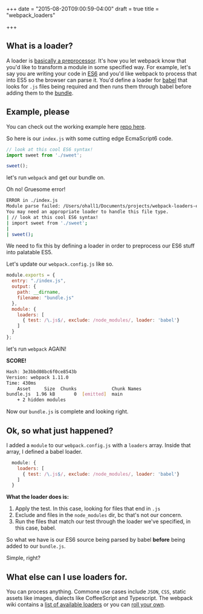 +++
date = "2015-08-20T09:00:59-04:00"
draft = true
title = "webpack_loaders"

+++

## What is a loader?

A loader is [basically a preprocessor](http://webpack.github.io/docs/loaders.html). It's how you let webpack know that you'd like to transform a module in some specified way. For example, let's say you are writing your code in [ES6](https://hacks.mozilla.org/category/es6-in-depth/) and you'd like webpack to process that into ES5 so the browser can parse it.  You'd define a loader for [babel](https://babeljs.io/) that looks for `.js` files being required and then runs them through babel before adding them to the [bundle](https://github.com/webpack/webpack/tree/master/examples/commonjs#jsoutputjs).

## Example, please
You can check out the working example here [repo here](https://github.com/ohall/webpack-loaders-example).

So here is our `index.js` with some cutting edge EcmaScript6 code.

```js
// look at this cool ES6 syntax!
import sweet from './sweet';

sweet();
```

let's run `webpack` and get our bundle on.

Oh no! Gruesome error!

```sh
ERROR in ./index.js
Module parse failed: /Users/ohall1/Documents/projects/webpack-loaders-example/index.js Line 2: Unexpected reserved word
You may need an appropriate loader to handle this file type.
| // look at this cool ES6 syntax!
| import sweet from './sweet';
| 
| sweet();
```

We need to fix this by defining a loader in order to preprocess our ES6 stuff into palatable ES5.

Let's update our `webpack.config.js` like so.

```js
module.exports = {
  entry: "./index.js",
  output: {
    path: __dirname,
    filename: "bundle.js"
  },
  module: {
    loaders: [
      { test: /\.js$/, exclude: /node_modules/, loader: 'babel'}
    ]
  }
};
```


let's run `webpack` AGAIN!

__SCORE!__

```sh
Hash: 3e3bbd08bc6f0ce8543b
Version: webpack 1.11.0
Time: 430ms
    Asset     Size  Chunks             Chunk Names
bundle.js  1.96 kB       0  [emitted]  main
    + 2 hidden modules
```

Now our `bundle.js` is complete and looking right.

## Ok, so what just happened?

I added a `module` to our `webpack.config.js` with a `loaders` array.  Inside that array, I defined a babel loader.

```js
  module: {
    loaders: [
      { test: /\.js$/, exclude: /node_modules/, loader: 'babel'}
    ]
  }
```

__What the loader does is:__

1. Apply the test.  In this case, looking for files that end in `.js`
2. Exclude and files in the `node_modules` dir, bc that's not our concern.
3. Run the files that match our test through the loader we've specified, in this case, babel.

So what we have is our ES6 source being parsed by babel __before__ being added to our `bundle.js`.

Simple, right?

## What else can I use loaders for.

You can process anything.  Commone use cases include `JSON`, `CSS`, static assets like images, dialects like CoffeeScript and Typescript.  The webpack wiki contains a [list of available loaders](https://github.com/webpack/docs/wiki/list-of-loaders) or you can [roll your own](http://webpack.github.io/docs/loaders.html#writing-a-loader).


